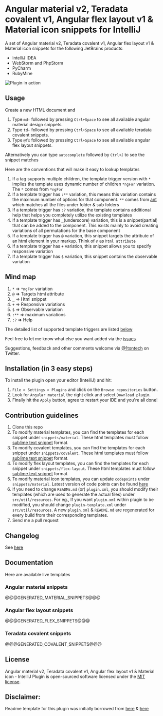 Angular material v2, Teradata covalent v1, Angular flex layout v1 & Material icon snippets for IntelliJ
===========================

A set of Angular material v2, Teradata covalent v1, Angular flex layout v1 & Material icon snippets for the following JetBrains products:

- IntelliJ IDEA
- WebStorm and PhpStorm
- PyCharm
- RubyMine

![Plugin in action](help.gif)

## Usage

Create a new HTML document and

1. Type `md-` followed by pressing `Ctrl+Space` to see all available angular material design snippets.
2. Type `td-` followed by pressing `Ctrl+Space` to see all available teradata covalent snippets.
3. Type `@fx` followed by pressing `Ctrl+Space` to see all available angular flex layout snippets.

Alternatively you can type `autocomplete` followed by `Ctrl+J` to see the snippet matches

Here are the conventions that will make it easy to lookup templates

1. If a tag supports multiple children, the template trigger version with `*` implies the template uses dynamic number of children `*ngFor` variation. The `*` comes from `*ngFor`
2. If a template trigger has `:**` variation, this means this variation contains the maximum number of options for that component. `**` comes from [ant](https://ant.apache.org/manual/dirtasks.html) which matches all the files under folder & sub folders
3. If a template trigger has `:?` variation, the template contains additional help that helps you completely utilize the existing templates
4. If a template trigger has `_`(underscore) variation, this is a snippet(partial) that can be added to the component. This exists mainly to avoid creating variations of all permutations for the base component
5. If a template trigger has `@` variation, this snippet targets the attribute of an html element in your markup. Think of `@` as `html attribute`
6. If a template trigger has `+` variation, this snippet allows you to specify responsive variation
7. If a template trigger has `$` variation, this snippet contains the observable variation

## Mind map
1. `*` => `*ngFor` variation
2. `@` => Targets html attribute
3. `_` => Html snippet
4. `+` => Responsive variations
5. `$` => Observable variation
6. `:**` => maximum variations
7. `:?` => Help

The detailed list of supported template triggers are listed [below](#documentation)

Feel free to let me know what else you want added via the [issues](https://github.com/1tontech/material2-intellij/issues)

Suggestions, feedback and other comments welcome via [@1tontech](https://twitter.com/1tontech) on Twitter.

## Installation (in 3 easy steps)

To install the plugin open your editor (IntelliJ) and hit:

1. `File > Settings > Plugins` and click on the `Browse repositories` button.
2. Look for `Angular material` the right click and select `Download plugin`.
3. Finally hit the `Apply` button, agree to restart your IDE and you're all done!

## Contribution guidelines

1. Clone this repo
2. To modify material templates, you can find the templates for each snippet under `snippets/material`. These html templates must follow [sublime text snippet](http://docs.sublimetext.info/en/latest/extensibility/snippets.html) format.
3. To modify covalent templates, you can find the templates for each snippet under `snippets/covalent`. These html templates must follow [sublime text snippet](http://docs.sublimetext.info/en/latest/extensibility/snippets.html) format.
3. To modify flex layout templates, you can find the templates for each snippet under `snippets/flex-layout`. These html templates must follow [sublime text snippet](http://docs.sublimetext.info/en/latest/extensibility/snippets.html) format.
4. To modify material icon templates, you can update `codepoints` under `snippets/material`. Latest version of code points can be found [here](https://raw.githubusercontent.com/google/material-design-icons/master/iconfont/codepoints)
5. If you need to change `README.md` (or) `plugin.xml`, you should modify their templates (which are used to generate the actual files) under `src/util/resources`. For eg., If you want `plugin.xml` within plugin to be modified, you should change `plugin-template.xml` under `src/util/resources`. A new `plugin.xml` & `README.md` are regenerated for every build from their corresponding templates.
7. Send me a pull request

## Changelog

See [here](CHANGELOG.md)

## Documentation

Here are available live templates

### Angular material snippets
@@@GENERATED_MATERIAL_SNIPPETS@@@

### Angular flex layout snippets
@@@GENERATED_FLEX_SNIPPETS@@@

### Teradata covalent snippets
@@@GENERATED_COVALENT_SNIPPETS@@@

## License

Angular material v2, Teradata covalent v1, Angular flex layout v1 & Material icon - IntelliJ Plugin is open-sourced software licensed under the [MIT license](http://opensource.org/licenses/MIT).

## Disclaimer:

Readme template for this plugin was initially borrowed from [here](https://github.com/bodiam/intellij-bootstrap3) & [here](https://github.com/JasonMortonNZ/bs3-sublime-plugin)
